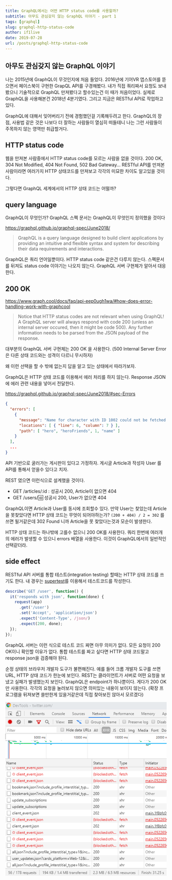 ```yaml
---
title: GraphQL에서는 어떤 HTTP status code를 사용할까?
subtitle: 아무도 관심갖지 않는 GraphQL 이야기 - part 1
tags: [graphql]
slug: graphql-http-status-code
author: if1live
date: 2019-07-28
url: /posts/graphql-http-status-code
---
```


## 아무도 관심갖지 않는 GraphQL 이야기

나는 2015년에 GraphQL이 무것인지에 처음 들었다.
2016년에 기어VR 앱스토어를 뜯으면서 페이스북이 구현한 GrapQL API를 구경해봤다.
내가 직접 쿼리짜서 요청도 보내봤으니 기술적으로 GraphQL 만져봤다고 할수있는건 이 때가 처음이었다. 
실제로 GraphQL을 사용해본건 2018년 4분기였다. 
그리고 지금은 RESTful API로 작업하고 있다.

GraphQL에 대해서 잊어버리기 전에 경험했던걸 기록해두려고 한다.
GraphQL의 장점, 사용법 같은 것은 나보다 더 잘하는 사람들이 열심히 떠들테니 나는 그런 사람들이 주목하지 않는 영역만 취급할거다.

## HTTP status code

웹을 만져본 사람중에서 HTTP status code를 모르는 사람을 없을 것이다.
200 OK, 304 Not Modified, 404 Not Found, 502 Bad Gateway...
RESTful API를 만져본 사람이라면 여러가지 HTTP 상태코드를 만져보고 각각의 미묘한 차이도 알고있을 것이다.

그렇다면 GraphQL 세계에서의 HTTP 상태 코드는 어떨까?

## query language

GraphQL이 무엇인가? GraphQL 스펙 문서는 GraphQL이 무엇인지 정의했을 것이다

https://graphql.github.io/graphql-spec/June2018/

> GraphQL is a query language designed to build client applications by providing an intuitive and flexible syntax and system for describing their data requirements and interactions.

GraphQL은 쿼리 언어일뿐이다.
HTTP status code 같은건 다루지 않는다.
스펙문서를 뒤져도 status code 이야기는 나오지 않는다.
GraphQL 서버 구현체가 알아서 대응한다. 

## 200 OK

https://www.graph.cool/docs/faq/api-eep0ugh1wa/#how-does-error-handling-work-with-graphcool

> Notice that HTTP status codes are not relevant when using GraphQL!
> A GraphQL server will always respond with code 200
> (unless an internal server occured, then it might be code 500).
> Any further information needs to be parsed from the JSON payload of the response.

대부분의 GraphQL 서버 구현체는 200 OK 을 사용한다. 
(500 Internal Server Error은 다른 상태 코드와는 성격이 다르니 무시하자)

왜 이런 선택을 할 수 밖에 없는지 답을 알고 있는 상태에서 따라가보자.

GraphQL은 HTTP 상태 코드를 이용해서 에러 처리를 하지 않는다.
Response JSON에 에러 관련 내용을 넣어서 전달한다.

https://graphql.github.io/graphql-spec/June2018/#sec-Errors

```json
{
  "errors": [
    {
      "message": "Name for character with ID 1002 could not be fetched.",
      "locations": [ { "line": 6, "column": 7 } ],
      "path": [ "hero", "heroFriends", 1, "name" ]
    }
  ],
  ...
}
```

API 기반으로 굴러가는 게시판이 있다고 가정하자.
게시글 Article과 작성자 User 를 API를 통해서 얻을수 있다고 치자.

REST 였으면 이런식으로 설계했을 것이다.

* GET /articles/:id : 성공시 200, Article이 없으면 404
* GET /users/:id: 성공시 200, User가 없으면 404

GraphQL이면 Article과 User를 동시에 조회할수 있다.
만약 User는 찾았는데 Article을 못찾았다면 HTTP 상태 코드는 무엇이 되어야하는가?
`(200 + 404) / 2 = 302` 를 쓰면 될거같은데 302 Found 니까 Article을 못 찾았다는것과 모순이 발생한다. 

HTTP 상태 코드는 하나밖에 고를수 없으니 200 OK를 사용한다.
쿼리 한번에 여러개의 에러가 발생할 수 있으니 errors 배열을 사용한다.
이것이 GraphQL에서의 일반적인 선택같더라.

## side effect

RESTful API 서버를 통합 테스트(integration testing) 할때는 HTTP 상태 코드를 쓰기도 한다.
내 경우는 [supertest][github-supertest]를 이용해서 테스트코드를 작성한다.

```js
describe('GET /user', function() {
  it('responds with json', function(done) {
    request(app)
      .get('/user')
      .set('Accept', 'application/json')
      .expect('Content-Type', /json/)
      .expect(200, done);
  });
});
```

GraphQL 서버는 이런 식으로 테스트 코드 짜면 아무 의미가 없다.
모든 요청이 200 OK이니 확인할 이유가 없다.
통합 테스트를 짜고 싶다면 HTTP 상태 코드말고 response json을 검증해야 된다.

순정 상태의 브라우저 개발자 도구가 불편해진다.
예를 들어 크롬 개발자 도구를 쓰면 URL, HTTP 상태 코드가 한눈에 보인다.
REST는 클라이언트가 서버로 어떤 요청을 보냈고 실패가 발생했는지 보인다.
GraphQL은 endpoint가 하나뿐이다. 게다가 200 OK만 사용한다.
각각의 요청을 눌러보지 않으면 의미있는 내용이 보이지 않는다.
(확장 프로그램을 뒤져보면 쓸만한게 있을거같은데 직접 찾아보진 않아서 모르겠다)

![inspector](chrome-inspector.png)

[github-supertest]: https://github.com/visionmedia/supertest
